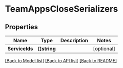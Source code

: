 # TeamAppsCloseSerializers

## Properties

Name | Type | Description | Notes
------------ | ------------- | ------------- | -------------
**ServiceIds** | **[]string** |  | [optional] 

[[Back to Model list]](../README.md#documentation-for-models) [[Back to API list]](../README.md#documentation-for-api-endpoints) [[Back to README]](../README.md)



